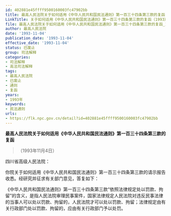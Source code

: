 ```yaml
---
id: 402881e45ffff9500160003fc47902bb
title: 最高人民法院关于如何适用《中华人民共和国民法通则》第一百三十四条第三款的复函
LinkTitle: 关于如何适用《中华人民共和国民法通则》第一百三十四条第三款的复函（1993）
file: 最高人民法院关于如何适用《中华人民共和国民法通则》第一百三十四条第三款的复函_19931104_402881e45ffff9500160003fc47902bb.docx
author: 最高人民法院
date: '1993-11-04'
publication_date: '1993-11-04'
effective_date: '1993-11-04'
status: 已废止
group: 司法解释
categories:
- 司法解释
- 高法司法解释
tags:
- 最高人民法院
- 已废止
- 通则
- 复函
years:
- 1993年
keywords:
- 民法通则
urls:
- https://flk.npc.gov.cn/detail?id=402881e45ffff9500160003fc47902bb
---
```


**最高人民法院关于如何适用《中华人民共和国民法通则》第一百三十四条第三款的复函**

> （1993年11月4日）

四川省高级人民法院：

你院关于如何适用《中华人民共和国民法通则》第一百三十四条第三款的请示报告收悉。经研究并征求有关部门意见，答复如下：

《中华人民共和国民法通则》第一百三十四条第三款“依照法律规定处以罚款、拘留”的含义，是指人民法院审理民事案件，国家法律规定人民法院对违反民事法律的当事人可以处以罚款、拘留的，人民法院才可以处以罚款、拘留；法律规定由有关行政部门处以罚款、拘留的，应由有关行政部门予以处罚。
